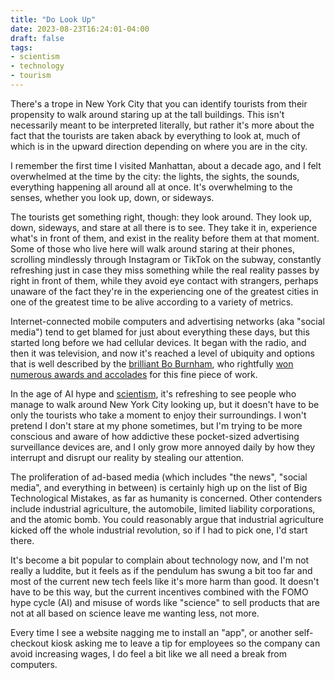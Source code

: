 ```yaml
---
title: "Do Look Up"
date: 2023-08-23T16:24:01-04:00
draft: false
tags:
- scientism
- technology
- tourism
---
```


There's a trope in New York City that you can identify tourists from their
propensity to walk around staring up at the tall buildings. This isn't
necessarily meant to be interpreted literally, but rather it's more about the
fact that the tourists are taken aback by everything to look at, much of which
is in the upward direction depending on where you are in the city.

I remember the first time I visited Manhattan, about a decade ago, and I felt
overwhelmed at the time by the city: the lights, the sights, the sounds,
everything happening all around all at once. It's overwhelming to the senses,
whether you look up, down, or sideways.

The tourists get something right, though: they look around. They look up, down,
sideways, and stare at all there is to see. They take it in, experience what's
in front of them, and exist in the reality before them at that moment. Some of
those who live here will walk around staring at their phones, scrolling
mindlessly through Instagram or TikTok on the subway, constantly refreshing
just in case they miss something while the real reality passes by right in
front of them, while they avoid eye contact with strangers, perhaps unaware of
the fact they're in the experiencing one of the greatest cities in one of the
greatest time to be alive according to a variety of metrics.

Internet-connected mobile computers and advertising networks (aka "social
media") tend to get blamed for just about everything these days, but this
started long before we had cellular devices. It began with the radio, and then
it was television, and now it's reached a level of ubiquity and options that is
well described by the [brilliant Bo
Burnham](https://www.youtube.com/watch?v=k1BneeJTDcU), who rightfully [won
numerous awards and
accolades](https://en.wikipedia.org/wiki/Bo_Burnham:_Inside#Accolades) for this
fine piece of work.

In the age of AI hype and [scientism](https://en.wikipedia.org/wiki/Scientism),
it's refreshing to see people who manage to walk around New York City looking
up, but it doesn't have to be only the tourists who take a moment to enjoy
their surroundings. I won't pretend I don't stare at my phone sometimes, but
I'm trying to be more conscious and aware of how addictive these pocket-sized
advertising surveillance devices are, and I only grow more annoyed daily by how
they interrupt and disrupt our reality by stealing our attention.

The proliferation of ad-based media (which includes "the news", "social media",
and everything in between) is certainly high up on the list of Big
Technological Mistakes, as far as humanity is concerned. Other contenders
include industrial agriculture, the automobile, limited liability corporations,
and the atomic bomb. You could reasonably argue that industrial agriculture
kicked off the whole industrial revolution, so if I had to pick one, I'd start
there.

It's become a bit popular to complain about technology now, and I'm not really
a luddite, but it feels as if the pendulum has swung a bit too far and most of
the current new tech feels like it's more harm than good. It doesn't have to be
this way, but the current incentives combined with the FOMO hype cycle (AI) and
misuse of words like "science" to sell products that are not at all based on science leave me wanting less, not more.

Every time I see a website nagging me to install an "app", or another
self-checkout kiosk asking me to leave a tip for employees so the company can
avoid increasing wages, I do feel a bit like we all need a break from
computers.
